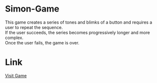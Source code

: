 # Simon-Game

This game creates a series of tones and blimks of a button and requires a user to repeat the sequence.<br>If the user succeeds, the series becomes progressively longer and more complex.<br>Once the user fails, the game is over.

# Link
[Visit Game](https://atharvashirsh.github.io/Simon-Game/)
